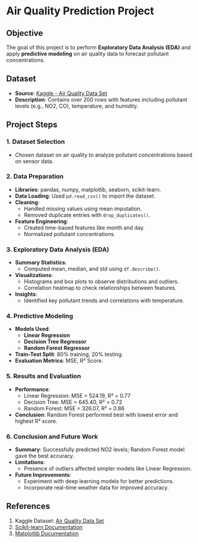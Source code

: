 # Air Quality Prediction Project

## Objective

The goal of this project is to perform **Exploratory Data Analysis (EDA)** and apply **predictive modeling** on air quality data to forecast pollutant concentrations.

## Dataset

- **Source**: [Kaggle - Air Quality Data Set](https://www.kaggle.com/datasets/fedesoriano/air-quality-data-set)
- **Description**: Contains over 200 rows with features including pollutant levels (e.g., NO2, CO), temperature, and humidity.

## Project Steps

### 1. Dataset Selection

- Chosen dataset on air quality to analyze pollutant concentrations based on sensor data.

### 2. Data Preparation

- **Libraries**: pandas, numpy, matplotlib, seaborn, scikit-learn.
- **Data Loading**: Used `pd.read_csv()` to import the dataset.
- **Cleaning**:
  - Handled missing values using mean imputation.
  - Removed duplicate entries with `drop_duplicates()`.
- **Feature Engineering**:
  - Created time-based features like month and day.
  - Normalized pollutant concentrations.

### 3. Exploratory Data Analysis (EDA)

- **Summary Statistics**:
  - Computed mean, median, and std using `df.describe()`.
- **Visualizations**:
  - Histograms and box plots to observe distributions and outliers.
  - Correlation heatmap to check relationships between features.
- **Insights**:
  - Identified key pollutant trends and correlations with temperature.

### 4. Predictive Modeling

- **Models Used**:
  - **Linear Regression**
  - **Decision Tree Regressor**
  - **Random Forest Regressor**
- **Train-Test Split**: 80% training, 20% testing.
- **Evaluation Metrics**: MSE, R² Score.

### 5. Results and Evaluation

- **Performance**:
  - Linear Regression: MSE = 524.19, R² = 0.77
  - Decision Tree: MSE = 645.40, R² = 0.72
  - Random Forest: MSE = 326.07, R² = 0.86
- **Conclusion**: Random Forest performed best with lowest error and highest R² score.

### 6. Conclusion and Future Work

- **Summary**: Successfully predicted NO2 levels; Random Forest model gave the best accuracy.
- **Limitations**:
  - Presence of outliers affected simpler models like Linear Regression.
- **Future Improvements**:
  - Experiment with deep learning models for better predictions.
  - Incorporate real-time weather data for improved accuracy.

## References

1. Kaggle Dataset: [Air Quality Data Set](https://www.kaggle.com/datasets/fedesoriano/air-quality-data-set)
2. [Scikit-learn Documentation](https://scikit-learn.org/stable/)
3. [Matplotlib Documentation](https://matplotlib.org/stable/index.html)
